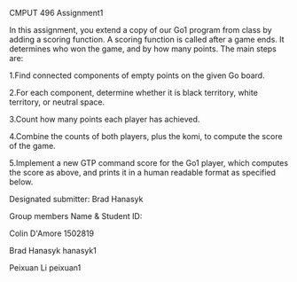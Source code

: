 CMPUT 496 Assignment1

In this assignment, you extend a copy of our Go1 program from class by adding a scoring function. A scoring function is called after a game ends. It determines who won the game, and by how many points. The main steps are:

1.Find connected components of empty points on the given Go board.

2.For each component, determine whether it is black territory, white territory, or neutral space.

3.Count how many points each player has achieved.

4.Combine the counts of both players, plus the komi, to compute the score of the game.

5.Implement a new GTP command score for the Go1 player, which computes the score as above, and prints it in a human readable format as specified below.

Designated submitter: Brad Hanasyk 

Group members    Name & Student ID:

Colin D'Amore       1502819

Brad Hanasyk        hanasyk1

Peixuan Li          peixuan1

